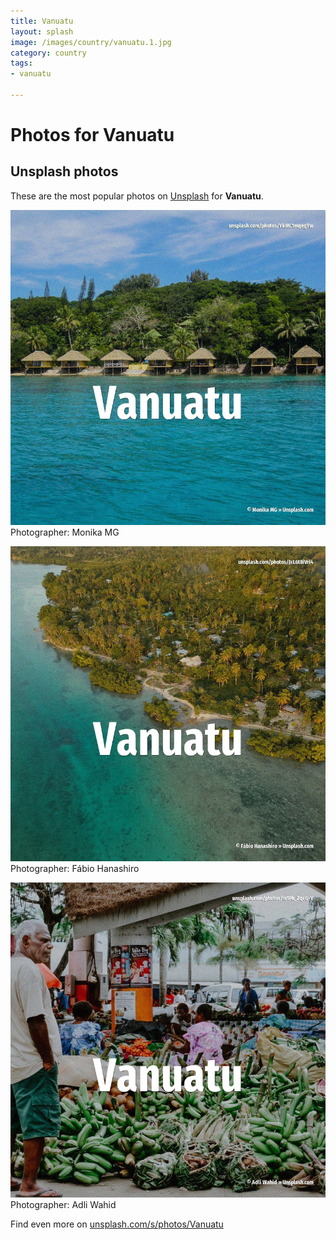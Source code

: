 ```yaml
---
title: Vanuatu
layout: splash
image: /images/country/vanuatu.1.jpg
category: country
tags:
- vanuatu

---
```

# Photos for Vanuatu
 
## Unsplash photos
These are the most popular photos on [Unsplash](https://unsplash.com) for **Vanuatu**.
 
![Vanuatu](/images/country/vanuatu.1.jpg)
Photographer:  Monika MG
 
![Vanuatu](/images/country/vanuatu.2.jpg)
Photographer:  Fábio Hanashiro
 
![Vanuatu](/images/country/vanuatu.3.jpg)
Photographer:  Adli Wahid
 
Find even more on [unsplash.com/s/photos/Vanuatu](https://unsplash.com/s/photos/Vanuatu)
 
